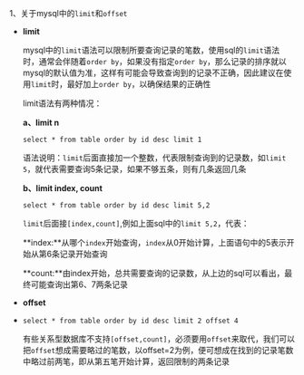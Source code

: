 1、关于mysql中的`limit`和`offset`

- **limit**

  mysql中的`limit`语法可以限制所要查询记录的笔数，使用sql的`limit`语法时，通常会伴随着`order by`，如果没有指定`order by`，那么记录的排序就以mysql的默认值为准，这样有可能会导致查询到的记录不正确，因此建议在使用`limit`时，最好加上`order by`，以确保结果的正确性

  limit语法有两种情况：

  **a、limit n**

  ```mysql
  select * from table order by id desc limit 1
  ```

  语法说明：`limit`后面直接加一个整数，代表限制查询到的记录数，如`limit 5`，就代表需要查询5条记录，如果不够五条，则有几条返回几条

  **b、limit index, count**

  ```mysql
  select * from table order by id desc limit 5,2
  ```

  `limit`后面接`[index,count]`,例如上面sql中的`limit 5,2`，代表：

  **index:**从哪个`index`开始查询，`index`从0开始计算，上面语句中的5表示开始从第6条记录开始查询

  **count:**由index开始，总共需要查询的记录数，从上边的sql可以看出，最终可能查询出第6、7两条记录

- **offset**

- ```mysql
  select * from table order by id desc limit 2 offset 4
  ```

  有些关系型数据库不支持`[offset,count]`，必须要用`offset`来取代，我们可以把`offset`想成需要略过的笔数，以offset=2为例，便可想成在找到的记录笔数中略过前两笔，即从第五笔开始计算，返回限制的两条记录

